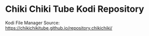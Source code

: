 # Chiki Chiki Tube Kodi Repository
Kodi File Manager Source: https://chikichikitube.github.io/repository.chikichiki/
